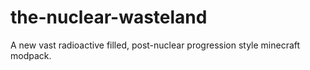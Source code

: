 # the-nuclear-wasteland
A new vast radioactive filled, post-nuclear progression style minecraft modpack.
